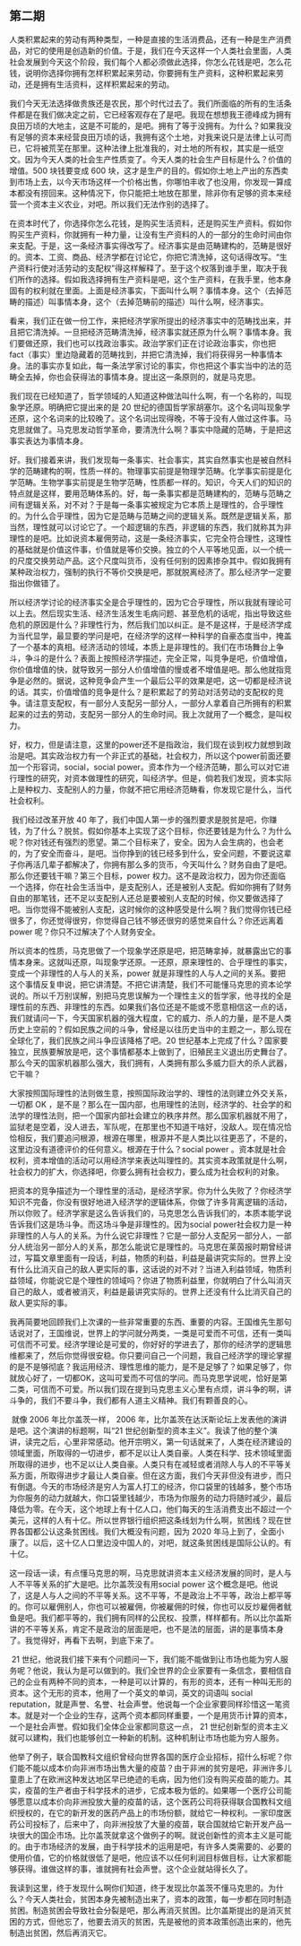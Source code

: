 ## 第二期

​	人类积累起来的劳动有两种类型，一种是直接的生活消费品，还有一种是生产消费品，对它的使用是创造新的价值。于是，我们在今天这样一个人类社会里面，人类社会发展到今天这个阶段，我们每个人都必须做此选择，你怎么花钱是吧，怎么花钱，说明你选择你拥有怎样积累起来劳动，你要拥有生产资料，这种积累起来劳动，还是拥有生活资料，这样积累起来的劳动。

​    我们今天无法选择做贵族还是农民，那个时代过去了。我们所面临的所有的生活条件都是在我们做决定之前，它已经客观存在了是吧。我现在想想我王德峰成为拥有良田万顷的大地主，这是不可能的，是吧。拥有了等于没拥有。为什么？如果我没有足够的资本来经营良田万顷的话，我拥有这个土地，对我来说只是法律上认可而已，它将被荒芜在那里。这种法律上批准我的，对土地的所有权，其实是一纸空文。因为今天人类的社会生产性质变了。今天人类的社会生产目标是什么？价值的增值。500 块钱要变成 600 块，这才是生产的目的。假如你土地上产出的东西卖到市场上去，以今天市场这样一个价格出售，你哪怕丰收了也没用，你发现一算成本都没有捞回来。这种情况下，你只能把土地放在那里，除非你有足够的资本来经营一个资本主义农业，对吧。所以我们无法作别的选择了。

​    在资本时代了，你选择你怎么花钱，是购买生活资料，还是购买生产资料。假如你购买生产资料，你就拥有一种力量，让没有生产资料的人的一部分的生命时间由你来支配。于是，这一条经济事实得改写了。经济事实是由范畴建构的，范畴是很好的。资本、工资、商品、经济学都在讨论它，你把它清洗掉，这句话得改写。“生产资料行使对活劳动的支配权”得这样解释了。至于这个权落到谁手里，取决于我们所作的选择。假如我选择拥有生产资料是吧，这个生产资料，在我手里，他本身固有的权利就在里面。上面是经济事实，下面叫什么啊？事情本身。这个（去掉范畴的描述）叫事情本身，这个（去掉范畴前的描述）叫什么啊，经济事实。

​    看来，我们正在做一份工作，来把经济学家所提出的经济事实中的范畴找出来，并且把它清洗掉。一旦把经济范畴清洗掉，经济事实就还原为什么啊？事情本身。我们要做还原，我们也可以找政治事实。政治学家们正在讨论政治事实，你也把 fact（事实）里边隐藏着的范畴找到，并把它清洗掉，我们将获得另一种事情本身。法的事实亦复如此，每一条法学家讨论的事实，你也把这个事实当中的法的范畴全去掉，你也会获得法的事情本身。提出这一条原则的，就是马克思。

​    我们现在已经知道了，哲学领域的人知道这种做法叫什么啊，有一个名称的，叫现象学还原。明确把它提出来的是 20 世纪的德国哲学家胡塞尔。这个名词叫现象学还原，这个名词来的比较晚了。这个名词出现得晚，不等于没有人做过这件事。马克思就做了。马克思发动哲学革命，要清洗什么啊？事实中隐藏的范畴，于是把这事实表达为事情本身。

​    好。我们接着来讲，我们发现每一条事实、社会事实，其实自然事实也是被自然科学的范畴建构的啊，性质一样的。物理事实前提是物理学范畴。化学事实前提是化学范畴。生物学事实前提是生物学范畴，性质都一样的。知识，今天人们的知识的特点就是这样，要用范畴体系的。好，每一条事实都是范畴建构的，范畴与范畴之间有逻辑关系，对不对？于是每一条事实被规定为它本质上是理性的，合乎理性的。为什么合乎理性，因为它是范畴与范畴之间的逻辑关系。既然是逻辑关系，那当然，理性就可以讨论它了。一个超逻辑的东西，非逻辑的东西，我们就称其为非理性的是吧。比如说资本雇佣劳动，这是一条经济事实，它完全符合理性，这理性的基础就是价值这件事，价值就是等价交换。独立的个人平等地见面，以一个统一的尺度交换劳动产品。这个尺度叫货币，没有任何别的因素掺杂其中。假如我拥有某种政治权力，强制的执行不等价交换是吧，那就脱离经济了。那么经济学一定要指出你做错了。

​    所以经济学讨论的经济事实全是合乎理性的，因为它合乎理性，所以我就有理论可以上去。然后现实生活、经济生活发生毛病问题、甚至危机的话呢，指出导致这些危机的原因是什么？非理性行为，然后我们加以纠正。是不是这样，于是经济学成为当代显学，最显要的学问是吧，在经济学的这样一种科学的自豪态度当中，掩盖了一个基本的真相。经济活动的领域，本质上是非理性的。我们在市场舞台上争斗，争斗的是什么？表面上按照经济学描述，完全正常，叫竞争是吧，价值增值，你价值增值的快，就导致另一部分人价值增值的慢或者不增值是吧。那么他就指竞争是必然的。据说，这种竞争会产生一个最后公平的效果是吧，这一切都是经济说的话。其实，价值增值的竞争是什么？是积累起了的劳动对活劳动的支配权的竞争。请注意支配权，有一部分人支配另一部分人，一部分人拿着自己所拥有的积累起来的过去的劳动，支配另一部分人的生命时间。我上次就用了一个概念，是叫权力。

​    好，权力，但是请注意，这里的power还不是指政治，我们现在谈到权力就想到政治是吧。其实政治权力有一个非正式的基础，社会权力，所以这个power前面还要加一个形容词，social，social power。资本作为一个经济范畴，那么可以对它进行理性的研究，对资本做理性的研究，叫经济学。但是，倘若我们发现，资本实际上是种权力、支配别人的力量，你就不把它用经济范畴看，你发现它是什么，当代社会权利。

​    我们经过改革开放 40 年了，我们中国人第一步的强烈要求是脱贫是吧，你赚钱，为了什么？脱贫。假如你基本上实现了这个目标，你还要钱是为什么？为什么呢？你对钱还有强烈的愿望。第二个目标来了，安全。因为人会生病的，也会老的，为了安全而奋斗，是吧。当你挣到的钱已经多到什么，安全问题，不要说这辈子你再活几辈子都解决了，你拥有那么多的货币，今天叫什么？财务自由了是吧。那么你还要钱干嘛？第三个目标，power 权力。这不是政治权力，因为你还面临一个选择，你在社会生活当中，是支配别人，还是被别人支配。假如你拥有了财务自由的那笔钱，还不足以支配别人还总是要被别人支配的时候，你又要做选择了吧。当你觉得不能被别人支配，这时候你的这种感受是什么啊？我们觉得你钱已经很多了，你还觉得很穷，你觉得自己钱不够还很穷的感觉来自什么？你还远离着 power 呢？你只不过解决了个人财务安全。

​    所以资本的性质，马克思做了一个现象学还原是吧，把范畴拿掉，就暴露出它的事情本身来。这就叫还原，叫现象学还原。一还原，原来理性的、合乎理性的事实，变成一个非理性的人与人的关系，power 就是非理性的人与人之间的关系。要把这个事情反复申说，把它讲清楚。不把它讲清楚，我们不可能懂马克思的资本论学说的。所以千万别误解，别把马克思误解为一个理性主义的哲学家，他寻找的全是理性前的东西、非理性的东西。如果我们各位还是不能或不愿意相信这一点的话，我们就请问一下，今天国家机器的强大程度，它的威力、杀人的力量，是不是人类历史上空前的？假如民族之间的斗争，曾经是以往历史当中的主题之一，那么现在全球化了，我们民族之间斗争应该降格了吧。20 世纪基本上完成了什么？国家要独立，民族要解放是吧，这个事情都基本上做到了，旧殖民主义退出历史舞台了。那么今天的国家机器那么强大，我们拥有，人类拥有那么多威力巨大的杀人武器，它干嘛？

​    大家按照国际理性的法则做生意，按照国际政治学的、理性的法则建立外交关系，一切都 OK ，是不是？那么在一国内部，也用理性的法则，经济学的、社会学的和法学的理性法则，把一个国家内部社会建立的秩序井然。那么国家机器就不用了，监狱老是空着，没人进去，军队呢，在那里也不知道干啥好，没敌人。现在情况恰恰相反，我们要追问根源，根源在哪里，根源并不是人类比以往更恶了，不是的，这里边没有道德评价的任何意义。根源在于什么？social power 。资本就是社会权利，资本增值的活动可以用经济学来表达叫理性的。其实资本政策就是什么啊，社会权力的扩大，你选择吧，你要么拥有社会权力，要么成为社会权利的对象。

​    把资本的竞争描述为一个理性里的活动，是经济学家。你为什么失败了？你经济学知识不完备，你没有很好地进入经济学的逻辑体系，你做了许多背离逻辑的活动，所以你败了。经济学家是这么告诉我们的，马克思怎么告诉我们的，本质本能学说告诉我们这是场斗争。而这场斗争是非理性的。因为social power社会权力是一种非理性的人与人的关系。为什么说它非理性？它是一部分人支配另一部分人，一部分人统治另一部分人的关系，那怎么能说它是理性的。马克思在莱茵报时期曾经讲过，写篇文章里面有一段话，利益，物质的利益，利益是最讲究实际的。世界上没有什么比消灭自己的敌人更实际的事，这话说的对不对？当进入利益领域，物质利益领域，你能说它是个理性的领域吗？你进了物质利益里，你就明白了什么叫消灭自己的敌人，或者被消灭，利益是最讲究实际的。世界上还没有什么比消灭自己的敌人更实际的事。

​    我再简要地回顾我们上次课的一些非常重要的东西、重要的内容。王国维先生那句话说对了，王国维说，世界上的学问就分两类，一类是可爱而不可信，还有一类叫可信而不可爱。经济学理论是可爱的，你好好的学进去了，那你的经济学的逻辑思维都来了，然后你觉得很安稳。你只要问自己一个问题，我自己经济学的理论掌握的是不是够彻底？我运用经济、理性思维的能力，是不是足够了？如果足够了，你就放心好了，一切都OK，这叫可爱而不可信的学问。而马克思学说呢，恰好是第二类，可信而不可爱。所以我们现在提到马克思主义心里有点烦，讲斗争的啊，讲斗争的，我们不要斗争，我们都有人道主义精神。我们有颗善良的心。

​    就像 2006 年比尔盖茨一样， 2006 年，比尔盖茨在达沃斯论坛上发表他的演讲是吧。这个演讲的标题啊，叫“21 世纪创新型的资本主义”。我读了他的整个演讲，读完之后，心里非常感动。他开宗明义，第一句话就来了，人类在经济建设的领域里面，所取得的一切进步，都不足以让人类自豪。人类在科学、技术领域里面所取得的进步，也不足以让人类自豪。人类只有在减轻或者消除人与人的不平等关系方面，所取得进步才最让人类自豪。但在这方面，我们今天非但没有进步，而只有倒退。今天的市场经济是穷人为富人打工的经济，你口袋里的钱越多，整个市场为你服务的动力就越大，你口袋里钱越少，市场为你服务的动力将随时减少，最后降低为零。在今天，这个地球上有十亿人口，他们每天的生活消费支出不超过一个美元，这样的人有十亿。所以世界银行组织把这条线划为什么啊，贫困线？现在世界各国都公认这条贫困线。我们大概没有问题，因为 2020 年马上到了，全面小康了。以后，这十亿人口里边没中国人的，对吧，就这条贫困线是国际公认的。有十亿。

​    这一段话一读，有点懂马克思的啊，马克思就讲资本主义经济发展的同时，是人与人不平等关系的扩大是吧。比尔盖茨没有用social power 这个概念是吧。他说了，这是人与人之间的不平等关系。这不平等，不是政治上不平等，政治上都平等的。你可以雇佣别人，你也可以被雇佣，你被雇佣的时候，你也可以反炒雇佣者鱿鱼是吧。我们都平等的，我们拥有同样的公民权、投票，样样都有。所以比尔盖斯讲的不平等关系，肯定不是政治的层面是吧，也不是法的层面，讲的是事情本身了。我觉得好，再看下去啊，到底下来了。

​    21 世纪，他说我们接下来有个问题问一下，我们能不能做到让市场也能为穷人服务呢？他说，我认为是可以做到的。我们全世界的企业家要有一条信念，要相信自己的企业有两种不同的资本，一种是可以计算的，有形的资本，还有一种叫无形的资本。这个无形的资本，他用了一个英文的单词，英文的词语叫 social reputation，就是声誉、名誉、社会声誉。他说每一个企业家要同样珍惜这一笔资本。就是对一个企业的生存，这两个资本都同样重要，一个是用货币计算的资本，一个是社会声誉。假如我们全体企业家都同意这一点， 21 世纪创新型的资本主义就可以建构，我们也能够创立一种新的机制。这种机制让市场也能为穷人服务。

​    他举了例子，联合国教科文组织曾经向世界各国的医疗企业招标，招什么标呢？你们能不能以成本价向非洲市场出售大量的疫苗？由于非洲的贫穷是吧，非洲许多儿童患上了在欧洲这种发达地区早已绝迹的毛病，因为他们没有购买疫苗的能力。其实，疫苗的生产者由于科学技术的进步，它成本极为低的。如果哪一个医疗公司能够愿意以成本价向非洲投放大量的疫苗的话，这个医药公司将获得联合国教科文组织授权的，在它的新开发的医药产品上的市场份额，就给它一种权利。一家印度医药公司投标了，后来中了，向非洲投放了大量的疫苗，联合国就给它新开发产品一块很大的国企市场。比尔盖茨就拿这个做例子的啊。就说创新性的资本主义是可能的。由于市场经济的发展，由于科学技术的运用是吧，有许多人类需要的、必要的使用价值，它的价格就很低了是吧，他应该不以任何利润目标做目标，让大家都能够获得。谁做这样的事，谁就拥有社会声誉。这个企业就站得长久了。

​    我读到这里，终于发现什么啊你们知道，终于发现比尔盖茨不懂马克思的。为什么？今天人类社会，贫困本身先被制造出来了，资本的政策，每一步都在同时制造贫困。制造贫困会导致社会分裂是吧，那么再消灭贫困。比尔盖斯提出的是消灭贫困的方式，但他忘了，他要去消灭的贫困，先是被他的资本政策创造出来的，他先制造出贫困，然后再消灭它。
